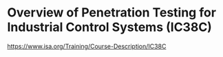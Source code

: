 # Overview of Penetration Testing for Industrial Control Systems (IC38C)

https://www.isa.org/Training/Course-Description/IC38C